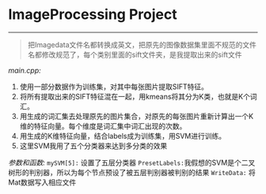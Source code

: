 # ImageProcessing Project

---
> 把Imagedata文件名都转换成英文，把原先的图像数据集里面不规范的文件名都修改规范了，每个类别里面的sift文件夹，是我提取出来的sift文件

*main.cpp:*

1. 使用一部分数据作为训练集，对其中每张图片提取SIFT特征。
2. 将所有提取出来的SIFT特征混在一起，用kmeans将其分为K类，也就是K个词汇。
3. 用生成的词汇集去处理原先的图片集合，对原先的每张图片重新计算出一个K维的特征向量。每个维度是词汇集中词汇出现的次数。
4. 用生成的K维特征向量，结合labels成为训练集，用SVM进行训练。
5. 这里SVM我用了五个分类器来达到多分类的效果

*参数和函数:*
 `mySVM[5]:` 设置了五层分类器
`PresetLabels:`我假想的SVM是个二叉树形的判别器，所以为每个节点预设了被五层判别器被判别的结果
`WriteData:` 将Mat数据写入相应文件



